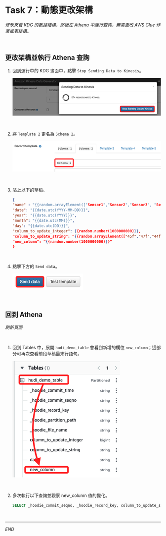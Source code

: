 # Task 7：動態更改架構

_修改來自 KDG 的數據結構，然後在 Athena 中運行查詢，無需更改 AWS Glue 作業或表結構。_

<br>

## 更改架構並執行 Athena 查詢

1. 回到運行中的 KDG 畫面中，點擊 `Stop Sending Data to Kinesis`。

    ![](images/img_55.png)

<br>

2. 將 `Template 2` 更名為 `Schema 2`。

    ![](images/img_56.png)

<br>

3. 貼上以下的草稿。

    ```json
    {
    "name" : "{{random.arrayElement(["Sensor1","Sensor2","Sensor3", "Sensor4"])}}",
    "date": "{{date.utc(YYYY-MM-DD)}}",
    "year": "{{date.utc(YYYY)}}",
    "month": "{{date.utc(MM)}}",
    "day": "{{date.utc(DD)}}",
    "column_to_update_integer": {{random.number(1000000000)}},
    "column_to_update_string": "{{random.arrayElement(["45f","47f","44f","48f"])}}",
    "new_column": "{{random.number(1000000000)}}" 
    }
    ```

<br>

4. 點擊下方的 `Send data`。

    ![](images/img_57.png)

<br>

## 回到 Athena

_刷新頁面_

<br>

1. 回到 Tables 中，展開 `hudi_demo_table` 會看到新增的欄位 `new_column`；這部分可再次查看前段草稿最末行語句。

    ![](images/img_58.png)

<br>

2. 多次執行以下查詢並觀察 new_column 值的變化。

    ```sql
    SELECT _hoodie_commit_seqno, _hoodie_record_key, column_to_update_string, new_column FROM "hudi_demo_table"
    ```

<br>

___

_END_
